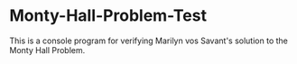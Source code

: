 # Monty-Hall-Problem-Test
This is a console program for verifying Marilyn vos Savant's solution to the Monty Hall Problem.
